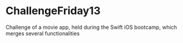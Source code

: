 # ChallengeFriday13
Challenge of a movie app, held during the Swift iOS bootcamp, which merges several functionalities
